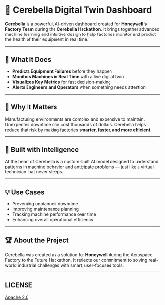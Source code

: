 # 🧠 Cerebella Digital Twin Dashboard

**Cerebella** is a powerful, AI-driven dashboard created for **Honeywell’s Factory Team** during the **Cerebella Hackathon**. It brings together advanced machine learning and intuitive design to help factories monitor and predict the health of their equipment in real time.

---

## 🌟 What It Does

- **Predicts Equipment Failures** before they happen
- **Monitors Machines in Real Time** with a live digital twin
- **Visualizes Key Metrics** for fast decision-making
- **Alerts Engineers and Operators** when something needs attention

---

## 🎯 Why It Matters

Manufacturing environments are complex and expensive to maintain. Unexpected downtime can cost thousands of dollars. Cerebella helps reduce that risk by making factories **smarter, faster, and more efficient**.

---

## 🧠 Built with Intelligence

At the heart of Cerebella is a custom-built AI model designed to understand patterns in machine behavior and anticipate problems — just like a virtual technician that never sleeps.

---

## 💡 Use Cases

- Preventing unplanned downtime
- Improving maintenance planning
- Tracking machine performance over time
- Enhancing overall operational efficiency

---

## 🏆 About the Project

Cerebella was created as a solution for **Honeywell** during the Aerospace Factory to the Future Hackathon. It reflects our commitment to solving real-world industrial challenges with smart, user-focused tools.

---

## LICENSE

[Apache 2.0](LICENSE)

